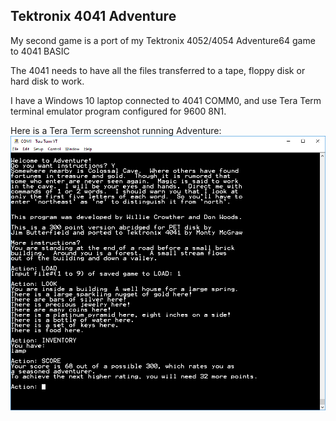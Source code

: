 Tektronix 4041 Adventure
----------
My second game is a port of my Tektronix 4052/4054 Adventure64 game to 4041 BASIC

The 4041 needs to have all the files transferred to a tape, floppy disk or hard disk to work.

I have a Windows 10 laptop connected to 4041 COMM0, and use Tera Term terminal emulator program configured for 9600 8N1.

Here is a Tera Term screenshot running Adventure:
![Adventure Screenshot](./Screenshots/Loaded%20SAVE%20game%201.png)
